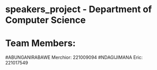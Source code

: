 # speakers_project - Department of Computer Science
# Team Members:
#ABUNGANIRABAWE Merchior: 221009094
#NDAGIJIMANA Eric: 221017549
